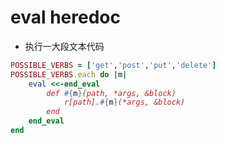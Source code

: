 # eval heredoc
- 执行一大段文本代码

```rb
POSSIBLE_VERBS = ['get','post','put','delete']
POSSIBLE_VERBS.each do |m|
    eval <<-end_eval
        def #{m}(path, *args, &block)
            r[path].#{m}(*args, &block)
        end
    end_eval
end
```